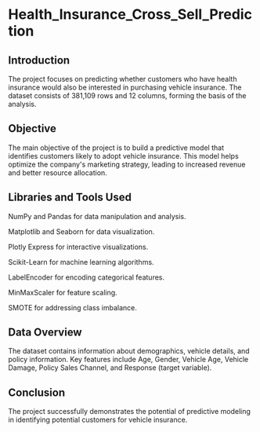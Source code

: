 # Health_Insurance_Cross_Sell_Prediction
## Introduction
The project focuses on predicting whether customers who have health insurance would also be interested in purchasing vehicle insurance. The dataset consists of 381,109 rows and 12 columns, forming the basis of the analysis.
## Objective
The main objective of the project is to build a predictive model that identifies customers likely to adopt vehicle insurance. This model helps optimize the company's marketing strategy, leading to increased revenue and better resource allocation.
## Libraries and Tools Used
NumPy and Pandas for data manipulation and analysis.

Matplotlib and Seaborn for data visualization.

Plotly Express for interactive visualizations.

Scikit-Learn for machine learning algorithms.

LabelEncoder for encoding categorical features.

MinMaxScaler for feature scaling.

SMOTE for addressing class imbalance.
## Data Overview
The dataset contains information about demographics, vehicle details, and policy information. Key features include Age, Gender, Vehicle Age, Vehicle Damage, Policy Sales Channel, and Response (target variable).
## Conclusion
The project successfully demonstrates the potential of predictive modeling in identifying potential customers for vehicle insurance. 
